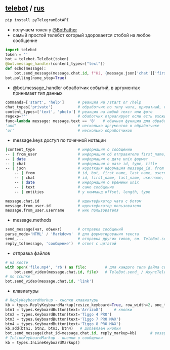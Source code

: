 ## [telebot](https://pypi.org/project/pyTelegramBotAPI/) / [rus](https://pytba.readthedocs.io/ru/latest/index.html)

```bash
pip install pyTelegramBotAPI
```

- получаем токен у [@BotFather](https://t.me/BotFather)
- самый простой телебот который здоровается стобой на любое сообщение
```python
import telebot 
token = ''
bot = telebot.TeleBot(token)
@bot.message_handler(content_types=["text"])
def echo(message):
    bot.send_message(message.chat.id, f"Hi, {message.json['chat']['first_name']}")
bot.polling(none_stop=True)
```

- @bot.message_handler обработчик событий, в аргументах принимает тип данных
```python # типы 
commands=['start', 'help']      # реакция на /start or /help
chat_types['private']           # обработчик по типу чата, приватный, групповой
content_types=['text', 'photo'] # реакция на любой текст или фото
regexp=r''                      # обаботчик отреагирует если есть вхождениепо регулярке
func=lambda message: message.text == '8'   # обычная функция для обработки, 1аргумент=message
'and'                           # несколько аргументов в обработчике 
'or'                            # несколько обработчиков
```

- message.keys доступ по точечной нотации
```bash
|content_type                   # информация о сообщении
-- | from_user                  # информация об отправителе first_name, last_name, username
-- | date                       # информация о дате unix формат
-- | chat                       # информация о чате id, type, title
-- | json                       # короткаия иформация message_id, from
    -- | from                   # id, bot, first_name, last_name, username
    -- | chat                   # id, first_name, last_name, username, type
    -- | date                   # информация о времени unix
    -- | text                   # само сообщение
    -- | entities               # у комманд offset, length, type

message.chat.id                 # идентефикатор чата с ботом
message.from_user.id            # идентефикатор пользователя
message.from_user.username      # ник пользователя
```

- message.methods
```python
send_message(чат, объект)       # отправка сообщений
parse_mode='HTML' / 'Markdown'  # для форматирования текста
send_...                        # отправка других типов, см. TeleBot.send_
reply_to(message, 'сообщение')  # ответ с цитатой
```

- отправка файлов
```python
# на хосте
with open('file.mp4', 'rb') as file:        # для каждого типа файла свой метод
    bot.send_video(message.chat.id, file)   # TeleBot.send_ / AsyncTeleBot.send_
# по ссылке 
bot.send_video(message.chat.id, 'link')
```

- клавиатуры
```python
# ReplyKeyboardMarkup - кнопки клавиатуры
kb = types.ReplyKeyboardMarkup(resize_keyboard=True, row_width=2, one_time_keyboard=True)   # сама клавиатура
btn1 = types.KeyboardButton(text='Arrizo8')     # кнопки
btn2 = types.KeyboardButton(text='Tiggo 4 PRO')
btn3 = types.KeyboardButton(text='Tiggo 7 PRO MAX')
btn4 = types.KeyboardButton(text='Tiggo 8 PRO MAX')
kb.add(btn1, btn2, btn3, btn4)   # добавляем кнопки
bot.send_message(chat_id=message.chat.id, reply_markup=kb)      # возвращаем клавиатуру
# InLineKeyboardMarkup - кнопки в сообщении
kb = types.InLineKeyboardMarkup()
```